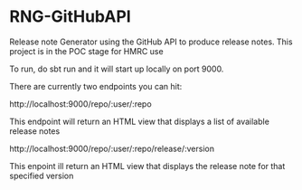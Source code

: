 # RNG-GitHubAPI
Release note Generator using the GitHub API to produce release notes. This project is in the POC stage for HMRC use

To run, do sbt run and it will start up locally on port 9000.

There are currently two endpoints you can hit:

http://localhost:9000/repo/:user/:repo

This endpoint will return an HTML view that displays a list of available release notes

http://localhost:9000/repo/:user/:repo/release/:version

This enpoint ill return an HTML view that displays the release note for that specified version
